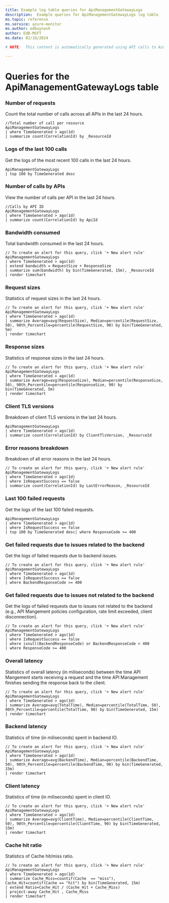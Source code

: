 ```yaml
---
title: Example log table queries for ApiManagementGatewayLogs
description:  Example queries for ApiManagementGatewayLogs log table
ms.topic: reference
ms.service: azure-monitor
ms.author: edbaynash
author: EdB-MSFT
ms.date: 02/18/2024

# NOTE:  This content is automatically generated using API calls to Azure. Any edits made on these files will be overwritten in the next run of the script. 

---
```


# Queries for the ApiManagementGatewayLogs table


### Number of requests  


Count the total number of calls across all APIs in the last 24 hours.  

```query
//Total number of call per resource
ApiManagementGatewayLogs
| where TimeGenerated > ago(1d)
| summarize count(CorrelationId) by _ResourceId 
```



### Logs of the last 100 calls  


Get the logs of the most recent 100 calls in the last 24 hours.  

```query
ApiManagementGatewayLogs
| top 100 by TimeGenerated desc 
```



### Number of calls by APIs  


View the number of calls per API in the last 24 hours.  

```query
//Calls by API ID
ApiManagementGatewayLogs
| where TimeGenerated > ago(1d)
| summarize count(CorrelationId) by ApiId
```



### Bandwidth consumed  


Total bandwidth consumed in the last 24 hours.  

```query
// To create an alert for this query, click '+ New alert rule'
ApiManagementGatewayLogs
| where TimeGenerated > ago(1d)
| extend bandwidth = RequestSize + ResponseSize 
| summarize sum(bandwidth) by bin(TimeGenerated, 15m), _ResourceId 
| render timechart 
```



### Request sizes  


Statistics of request sizes in the last 24 hours.  

```query
// To create an alert for this query, click '+ New alert rule'
ApiManagementGatewayLogs
| where TimeGenerated > ago(1d)
| summarize Average=avg(RequestSize), Median=percentile(RequestSize, 50), 90th_Percentile=percentile(RequestSize, 90) by bin(TimeGenerated, 5m) 
| render timechart 
```



### Response sizes  


Statistics of response sizes in the last 24 hours.  

```query
// To create an alert for this query, click '+ New alert rule'
ApiManagementGatewayLogs
| where TimeGenerated > ago(1d)
| summarize Average=avg(ResponseSize), Median=percentile(ResponseSize, 50), 90th_Percentile=percentile(ResponseSize, 90) by bin(TimeGenerated, 5m) 
| render timechart 
```



### Client TLS versions  


Breakdown of client TLS versions in the last 24 hours.  

```query
ApiManagementGatewayLogs
| where TimeGenerated > ago(1d)
| summarize count(CorrelationId) by ClientTlsVersion, _ResourceId 
```



### Error reasons breakdown  


Breakdown of all error reasons in the last 24 hours.  

```query
// To create an alert for this query, click '+ New alert rule'
ApiManagementGatewayLogs
| where TimeGenerated > ago(1d)
| where IsRequestSuccess == false
| summarize count(CorrelationId) by LastErrorReason, _ResourceId
```



### Last 100 failed requests  


Get the logs of the last 100 failed requests.  

```query
ApiManagementGatewayLogs
| where TimeGenerated > ago(1d)
| where IsRequestSuccess == false
| top 100 by TimeGenerated desc| where ResponseCode >= 400
```



### Get failed requests due to issues related to the backend  


Get the logs of failed requests due to backend issues.  

```query
// To create an alert for this query, click '+ New alert rule'
ApiManagementGatewayLogs
| where TimeGenerated > ago(1d)
| where IsRequestSuccess == false
| where BackendResponseCode >= 400
```



### Get failed requests due to issues not related to the backend  


Get the logs of failed requests due to issues not related to the backend (e.g., API Mangement policies configuration, rate limit exceeded, client disconnection).  

```query
// To create an alert for this query, click '+ New alert rule'
ApiManagementGatewayLogs
| where TimeGenerated > ago(1d)
| where IsRequestSuccess == false
| where isnull(BackendResponseCode) or BackendResponseCode < 400
| where ResponseCode >= 400
```



### Overall latency  


Statistics of overall latency (in miliseconds) between the time API Mangement starts receiving a request and the time API Management finishes sending the response back to the client.  

```query
// To create an alert for this query, click '+ New alert rule'
ApiManagementGatewayLogs
| where TimeGenerated > ago(1d)
| summarize Average=avg(TotalTime), Median=percentile(TotalTime, 50), 90th_Percentile=percentile(TotalTime, 90) by bin(TimeGenerated, 15m) 
| render timechart 
```



### Backend latency  


Statistics of time (in miliseconds) spent in backend IO.  

```query
// To create an alert for this query, click '+ New alert rule'
ApiManagementGatewayLogs
| where TimeGenerated > ago(1d)
| summarize Average=avg(BackendTime), Median=percentile(BackendTime, 50), 90th_Percentile=percentile(BackendTime, 90) by bin(TimeGenerated, 15m) 
| render timechart 
```



### Client latency  


Statistics of time (in miliseconds) spent in client IO.  

```query
// To create an alert for this query, click '+ New alert rule'
ApiManagementGatewayLogs
| where TimeGenerated > ago(1d)
| summarize Average=avg(ClientTime), Median=percentile(ClientTime, 50), 90th_Percentile=percentile(ClientTime, 90) by bin(TimeGenerated, 15m) 
| render timechart 
```



### Cache hit ratio  


Statistics of Cache hit/miss ratio.  

```query
// To create an alert for this query, click '+ New alert rule'
ApiManagementGatewayLogs
| where TimeGenerated > ago(1d)
| summarize Cache_Miss=countif(Cache  == "miss"), Cache_Hit=countif(Cache == "hit") by bin(TimeGenerated, 15m)
| extend Ratio=Cache_Hit / (Cache_Hit + Cache_Miss)
| project-away Cache_Hit , Cache_Miss 
| render timechart 
```

